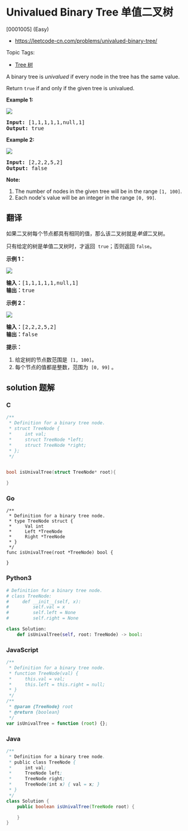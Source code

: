 # Univalued Binary Tree 单值二叉树

[0001005] (Easy)

- https://leetcode-cn.com/problems/univalued-binary-tree/

Topic Tags:

- [Tree 树](https://leetcode-cn.com/tag/tree/)

A binary tree is _univalued_ if every node in the tree has the same value.

Return `true` if and only if the given tree is univalued.

**Example 1:**

![](https://assets.leetcode.com/uploads/2018/12/28/unival_bst_1.png)

<pre><strong>Input: </strong><span id="example-input-1-1">[1,1,1,1,1,null,1]</span>
<strong>Output: </strong><span id="example-output-1">true</span>
</pre>

**Example 2:**

![](https://assets.leetcode.com/uploads/2018/12/28/unival_bst_2.png)

<pre><strong>Input: </strong><span id="example-input-2-1">[2,2,2,5,2]</span>
<strong>Output: </strong><span id="example-output-2">false</span>
</pre>

**Note:**

1.  The number of nodes in the given tree will be in the range `[1, 100]`.
2.  Each node's value will be an integer in the range `[0, 99]`.

## 翻译

如果二叉树每个节点都具有相同的值，那么该二叉树就是*单值*二叉树。

只有给定的树是单值二叉树时，才返回  `true`；否则返回 `false`。

**示例 1：**

![](https://assets.leetcode-cn.com/aliyun-lc-upload/uploads/2018/12/29/screen-shot-2018-12-25-at-50104-pm.png)

<pre><strong>输入：</strong>[1,1,1,1,1,null,1]
<strong>输出：</strong>true
</pre>

**示例 2：**

![](https://assets.leetcode-cn.com/aliyun-lc-upload/uploads/2018/12/29/screen-shot-2018-12-25-at-50050-pm.png)

<pre><strong>输入：</strong>[2,2,2,5,2]
<strong>输出：</strong>false
</pre>

**提示：**

1.  给定树的节点数范围是  `[1, 100]`。
2.  每个节点的值都是整数，范围为  `[0, 99]` 。

## solution 题解

### C

```c
/**
 * Definition for a binary tree node.
 * struct TreeNode {
 *     int val;
 *     struct TreeNode *left;
 *     struct TreeNode *right;
 * };
 */


bool isUnivalTree(struct TreeNode* root){

}


```

### Go

```golang
/**
 * Definition for a binary tree node.
 * type TreeNode struct {
 *     Val int
 *     Left *TreeNode
 *     Right *TreeNode
 * }
 */
func isUnivalTree(root *TreeNode) bool {

}
```

### Python3

```python
# Definition for a binary tree node.
# class TreeNode:
#     def __init__(self, x):
#         self.val = x
#         self.left = None
#         self.right = None

class Solution:
    def isUnivalTree(self, root: TreeNode) -> bool:

```

### JavaScript

```javascript
/**
 * Definition for a binary tree node.
 * function TreeNode(val) {
 *     this.val = val;
 *     this.left = this.right = null;
 * }
 */
/**
 * @param {TreeNode} root
 * @return {boolean}
 */
var isUnivalTree = function (root) {};
```

### Java

```java
/**
 * Definition for a binary tree node.
 * public class TreeNode {
 *     int val;
 *     TreeNode left;
 *     TreeNode right;
 *     TreeNode(int x) { val = x; }
 * }
 */
class Solution {
    public boolean isUnivalTree(TreeNode root) {

    }
}
```
